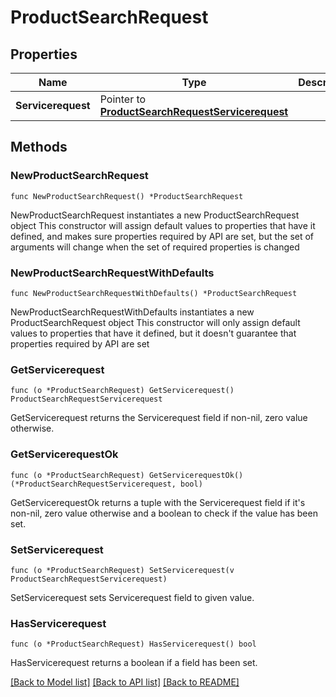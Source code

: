 # ProductSearchRequest

## Properties

Name | Type | Description | Notes
------------ | ------------- | ------------- | -------------
**Servicerequest** | Pointer to [**ProductSearchRequestServicerequest**](ProductSearchRequestServicerequest.md) |  | [optional] 

## Methods

### NewProductSearchRequest

`func NewProductSearchRequest() *ProductSearchRequest`

NewProductSearchRequest instantiates a new ProductSearchRequest object
This constructor will assign default values to properties that have it defined,
and makes sure properties required by API are set, but the set of arguments
will change when the set of required properties is changed

### NewProductSearchRequestWithDefaults

`func NewProductSearchRequestWithDefaults() *ProductSearchRequest`

NewProductSearchRequestWithDefaults instantiates a new ProductSearchRequest object
This constructor will only assign default values to properties that have it defined,
but it doesn't guarantee that properties required by API are set

### GetServicerequest

`func (o *ProductSearchRequest) GetServicerequest() ProductSearchRequestServicerequest`

GetServicerequest returns the Servicerequest field if non-nil, zero value otherwise.

### GetServicerequestOk

`func (o *ProductSearchRequest) GetServicerequestOk() (*ProductSearchRequestServicerequest, bool)`

GetServicerequestOk returns a tuple with the Servicerequest field if it's non-nil, zero value otherwise
and a boolean to check if the value has been set.

### SetServicerequest

`func (o *ProductSearchRequest) SetServicerequest(v ProductSearchRequestServicerequest)`

SetServicerequest sets Servicerequest field to given value.

### HasServicerequest

`func (o *ProductSearchRequest) HasServicerequest() bool`

HasServicerequest returns a boolean if a field has been set.


[[Back to Model list]](../README.md#documentation-for-models) [[Back to API list]](../README.md#documentation-for-api-endpoints) [[Back to README]](../README.md)


